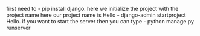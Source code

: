 first need to - pip install django.
here we initialize the project with the project name here our project name is Hello  - django-admin startproject Hello.
if you want to start the server then you can type - python manage.py runserver